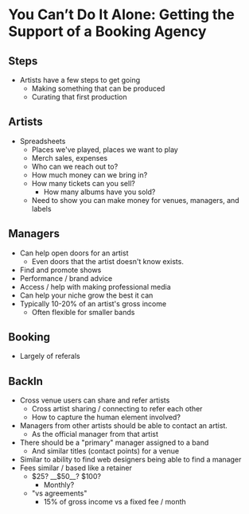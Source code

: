 # You Can’t Do It Alone: Getting the Support of a Booking Agency

## Steps

- Artists have a few steps to get going
  - Making something that can be produced
  - Curating that first production

## Artists

- Spreadsheets
  - Places we've played, places we want to play
  - Merch sales, expenses
  - Who can we reach out to?
  - How much money can we bring in?
  - How many tickets can you sell?
    - How many albums have you sold?
  - Need to show you can make money for venues, managers, and labels

## Managers

- Can help open doors for an artist
  - Even doors that the artist doesn't know exists.
- Find and promote shows
- Performance / brand advice
- Access / help with making professional media
- Can help your niche grow the best it can
- Typically 10-20% of an artist's gross income
  - Often flexible for smaller bands

## Booking

- Largely of referals

## Backln

- Cross venue users can share and refer artists
  - Cross artist sharing / connecting to refer each other
  - How to capture the human element involved?
- Managers from other artists should be able to contact an artist.
  - As the official manager from that artist
- There should be a "primary" manager assigned to a band
  - And similar titles (contact points) for a venue
- Similar to ability to find web designers being able to find a manager
- Fees similar / based like a retainer
  - $25? __$50__? $100?
    - Monthly?
  - "vs agreements"
    - 15% of gross income vs a fixed fee / month
